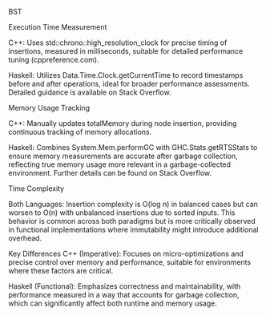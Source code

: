 BST

Execution Time Measurement

C++: Uses std::chrono::high_resolution_clock for precise timing of insertions, measured in milliseconds, suitable for detailed performance tuning (cppreference.com).

Haskell: Utilizes Data.Time.Clock.getCurrentTime to record timestamps before and after operations, ideal for broader performance assessments. Detailed guidance is available on Stack Overflow.


Memory Usage Tracking

C++: Manually updates totalMemory during node insertion, providing continuous tracking of memory allocations.

Haskell: Combines System.Mem.performGC with GHC.Stats.getRTSStats to ensure memory measurements are accurate after garbage collection, reflecting true memory usage more relevant in a garbage-collected environment. Further details can be found on Stack Overflow.


Time Complexity

Both Languages: Insertion complexity is O(log n) in balanced cases but can worsen to O(n) with unbalanced insertions due to sorted inputs. This behavior is common across both paradigms but is more critically observed in functional implementations where immutability might introduce additional overhead.


Key Differences
C++ (Imperative): Focuses on micro-optimizations and precise control over memory and performance, suitable for environments where these factors are critical.

Haskell (Functional): Emphasizes correctness and maintainability, with performance measured in a way that accounts for garbage collection, which can significantly affect both runtime and memory usage.

